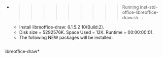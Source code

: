 * >>>>>>>>> Running inst-std-office-libreoffice-draw.sh ...
  * Install libreoffice-draw: 6.1.5.2 10(Build:2).
  * Disk size = 5292576K. Space Used = 12K. Runtime = 00:00:00:01.
  * The following NEW packages will be installed:
  ```bash
libreoffice-draw*
  ```

